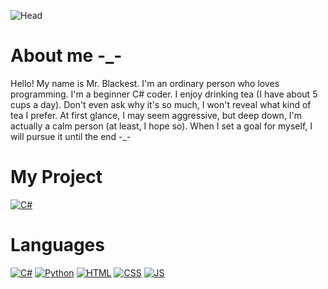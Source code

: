 ![Head](https://media.tenor.com/6sjd441LIRIAAAAd/future.gif)

# About me -_-
Hello! My name is Mr. Blackest. I'm an ordinary person who loves programming. I'm a beginner C# coder. I enjoy drinking tea (I have about 5 cups a day). Don't even ask why it's so much, I won't reveal what kind of tea I prefer. At first glance, I may seem aggressive, but deep down, I'm actually a calm person (at least, I hope so). When I set a goal for myself, I will pursue it until the end -_-
# My Project
[![C#](https://img.shields.io/badge/-DarkAlliance-090909?style=for-the-badge&logo=Discord)](https://discord.gg/6EqJgasQ)
# Languages
[![C#](https://img.shields.io/badge/-Sharp-090909?style=for-the-badge&logo=C)](https://ru.wikipedia.org/wiki/C_Sharp)
[![Python](https://img.shields.io/badge/-Python-090909?style=for-the-badge&logo=Python)](https://ru.wikipedia.org/wiki/Python)
[![HTML](https://img.shields.io/badge/-Html-090909?style=for-the-badge&logo=Html)](https://ru.wikipedia.org/wiki/HTML)
[![CSS](https://img.shields.io/badge/-CSS-090909?style=for-the-badge&logo=CSS)](https://ru.wikipedia.org/wiki/CSS)
[![JS](https://img.shields.io/badge/-JS-090909?style=for-the-badge&logo=JS)](https://ru.wikipedia.org/wiki/JS)
